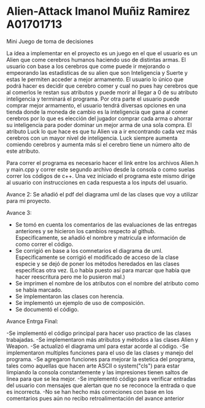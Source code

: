 # Alien-Attack Imanol Muñiz Ramirez A01701713
Mini Juego de toma de decisiones

La ídea a implementar en el proyecto es un juego en el que el usuario es un Alien que come cerebros humanos haciendo uso de distintas armas. El usuario con base a los cerebros que come puede ir mejorando o empeorando las estadisticas de su alien que son Inteligencia y Suerte y estas le permiten acceder a mejor armamento. El usuario lo único que podrá hacer es decidir que cerebro comer y cual no pues hay cerebros que al comerlos le restan sus atributos y puede morir al llegar a 0 de su atributo inteligencia y terminará el programa. Por otra parte el usuario puede comprar mejor armamento, el usuario tendrá diversas opciones en una tienda donde la moneda de cambio es la inteligencia que gana al comer cerebros por lo que es elección del jugador comprar cada arma o ahorrar su inteligencia para poder dominar un mejor arma de una sola compra. El atributo Luck lo que hace es que tu Alien va a ir encontrando cada vez más cerebros con un mayor nivel de inteligencia. Luck siempre aumenta comiendo cerebros y aumenta más si el cerebro tiene un número alto de este atributo. 

Para correr el programa es necesario hacer el link entre los archivos Alien.h y main.cpp y correr este segundo archivo desde la consola o como suelas correr los códigos de c++. Una vez iniciado el programa este mismo dirige al usuario con instrucciones en cada respuesta a los inputs del usuario.

Avance 2: Se añadió el pdf del diagrama uml de las clases que voy a utilizar para mi proyecto. 

Avance 3: 
- Se tomó en cuenta los comentarios de las evaluaciones de las entregas anteriores y se hicieron los cambios respecto al github. Especificamente, se añadió el nombre y matricula e información de como correr el código. 
- Se corrigió en base a los comnetarios el diagrama de uml. Especificamente se corrigió el modificado de acceso de la clase especie y se dejó de poner los métodos heredados en las clases especificas otra vez. (Lo había puesto así para marcar que había que hacer reescritura pero me lo pusieron mal.)
- Se imprimen el nombre de los atributos con el nombre del atributo como se había marcado.
- Se implementaron las clases con herencia.
- Se implementó un ejemplo de uso de composición.
- Se documentó el código. 

Avance Entrga Final:

-Se implementó el código principal para hacer uso practico de las clases trabajadas. 
-Se implementaron más atributos y métodos a las clases Alien y Weapon.
-Se actualizó el diagrama uml para estar acorde al código.
-Se implementaron multiples funciones para el uso de las clases y manejo del programa. 
-Se agregaron funciones para mejorar la estetica del programa, tales como aquellas que hacen arte ASCII o system("cls") para estar limpiando la consola constantemente y las impresiones tienen saltos de linea para que se lea mejor.
-Se implementó código para verificar entradas del usuario con mensajes que alertan que no se reconoce la entrada o que es incorrecta. 
-No se han hecho más correciones con base en los comentarios pues aún no recibo retroalimentación del avance anterior
